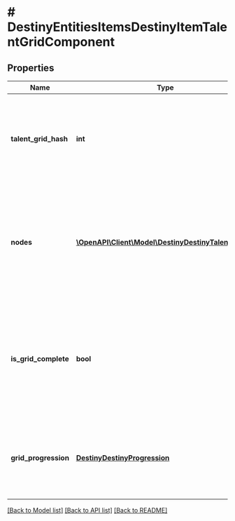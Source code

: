 # # DestinyEntitiesItemsDestinyItemTalentGridComponent

## Properties

Name | Type | Description | Notes
------------ | ------------- | ------------- | -------------
**talent_grid_hash** | **int** | Most items don&#39;t have useful talent grids anymore, but Builds in particular still do.  You can use this hash to lookup the DestinyTalentGridDefinition attached to this item, which will be crucial for understanding the node values on the item. | [optional]
**nodes** | [**\OpenAPI\Client\Model\DestinyDestinyTalentNode[]**](DestinyDestinyTalentNode.md) | Detailed information about the individual nodes in the talent grid.  A node represents a single visual \&quot;pip\&quot; in the talent grid or Build detail view, though each node may have multiple \&quot;steps\&quot; which indicate the actual bonuses and visual representation of that node. | [optional]
**is_grid_complete** | **bool** | Indicates whether the talent grid on this item is completed, and thus whether it should have a gold border around it.  Only will be true if the item actually *has* a talent grid, and only then if it is completed (i.e. every exclusive set has an activated node, and every non-exclusive set node has been activated) | [optional]
**grid_progression** | [**DestinyDestinyProgression**](DestinyDestinyProgression.md) | If the item has a progression, it will be detailed here. A progression means that the item can gain experience. Thresholds of experience are what determines whether and when a talent node can be activated. | [optional]

[[Back to Model list]](../../README.md#models) [[Back to API list]](../../README.md#endpoints) [[Back to README]](../../README.md)
